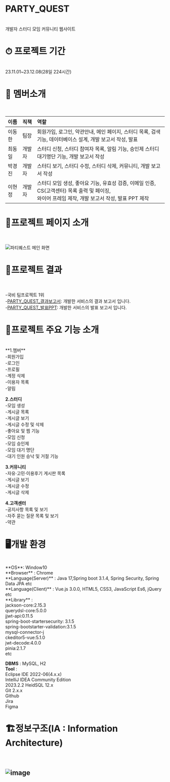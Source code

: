 

<h1> PARTY_QUEST</h1><br>
개발자 스터디 모임 커뮤니티 웹사이트



<h1> ⏱ 프로젝트 기간</h1><br>
23.11.01~23.12.08(28일 224시간)


<h1>👫 멤버소개</h1><br>

|이름|직책|역할|
|:------|:------|:------|
|이동한|팀장|회원가입, 로그인, 약관안내, 메인 페이지, 스터디 목록, 검색 기능, 데이터베이스 설계, 개발 보고서 작성, 발표|
|최동일|개발자|스터디 신청, 스터디 참여자 목록, 알림 기능, 승인제 스터디 대기명단 기능, 개발 보고서 작성|
|박경진|개발자|스터디 보기, 스터디 수정, 스터디 삭제, 커뮤니티, 개발 보고서 작성|
|이현정|개발자|스터디 모임 생성, 좋아요 기능, 유효성 검증, 이메일 인증, CS(고객센터) 목록 출력 및 페이징,<br> 와이어 프레임 제작, 개발 보고서 작성, 발표 PPT 제작|

<h1>🌟프로젝트 페이지 소개</h1><br>

![파티퀘스트 메인 화면](https://github.com/Phoenix-Argo/partyquest/assets/136154061/92938a4c-f031-4c6f-a77c-8f3ae325dca7)


<h1> 🎱프로젝트 결과</h1><br>

-국비 팀프로젝트 1위<br>
-[PARTY_QUEST_결과보고서](https://github.com/Phoenix-Argo/partyquest/files/13626327/PARTY_QUEST_.pdf): 개발한 서비스의 결과 보고서 입니다.<br>
-[PARTY_QUEST_발표PPT](https://github.com/Phoenix-Argo/partyquest/files/13626330/party_quest_PPT.pdf): 개발한 서비스의 발표 보고서 입니다.


<h1> 🌝프로젝트 주요 기능 소개</h1><br>
**1.멤버**<br>
-회원가입<br>
-로그인<br>
-프로필<br>
-계정 삭제<br>
-이용자 목록<br>
-알림<br>

**2.스터디**<br>
-모임 생성<br>
-게시글 목록<br>
-게시글 보기<br>
-게시글 수정 및 삭제<br>
-좋아요 및 찜 기능<br>
-모임 신청<br>
-모임 승인제<br>
-모임 대기 명단<br>
-대기 인원 승낙 및 거절 기능<br>

**3.커뮤니티**<br>
-자유·고민·이용후기 게시판 목록<br>
-게시글 보기 <br>
-게시글 수정 <br>
-게시글 삭제<br>

**4.고객센터**<br>
-공지사항 목록 및 보기<br>
-자주 묻는 질문 목록 및 보기<br>
-약관<br>


<h1> 🖥개발 환경</h1><br>
**OS**: Window10<br>
**Browser** : Chrome<br>
**Language(Server)** : Java 17,Spring boot 3.1.4, Spring Security, Spring Data JPA etc<br>
**Language(Client)** : Vue.js 3.0.0, HTML5, CSS3, JavaScript Es6, jQuery etc<br>
**Library** : <br>
jackson-core:2.15.3<br> 
querydsl-core:5.0.0 <br>
jjwt-api:0.11.5<br>
spring-boot-startersecurity: 3.1.5<br>
spring-bootstarter-validation:3.1.5 <br>
mysql-connector-j <br>
ckeditor5-vue:5.1.0<br>
jwt-decode:4.0.0<br>
pinia:2.1.7<br>
etc<br>

**DBMS** : MySQL, H2<br>
**Tool** :<br> Eclipse IDE 2022-06(4.x.x)<br> IntelliJ IDEA Community Edition<br>
2023.2.2 HeidSQL 12.x <br>Git 2.x.x <br>Github<br> Jira<br> Figma



<h1>🏗정보구조(IA : Information Architecture)</h1><br>

![image](https://github.com/Phoenix-Argo/partyquest/assets/136154061/798db383-134f-4ed8-b46a-391fd8eac82f)
----

